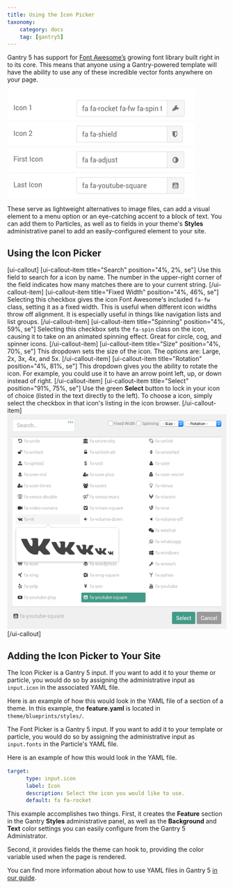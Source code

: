```yaml
---
title: Using the Icon Picker
taxonomy:
    category: docs
    tag: [gantry5]
---
```


Gantry 5 has support for [Font Awesome’s](http://fortawesome.github.io/Font-Awesome/) growing font library built right in to its core. This means that anyone using a Gantry-powered template will have the ability to use any of these incredible vector fonts anywhere on your page.

![Icon Picker](icon_picker_2.png?classes=shadow,border)

These serve as lightweight alternatives to image files, can add a visual element to a menu option or an eye-catching accent to a block of text. You can add them to Particles, as well as to fields in your theme's **Styles** administrative panel to add an easily-configured element to your site.

## Using the Icon Picker

[ui-callout]
[ui-callout-item title="Search" position="4%, 2%, se"]
Use this field to search for a icon by name. The number in the upper-right corner of the field indicates how many matches there are to your current string.
[/ui-callout-item]
[ui-callout-item title="Fixed Width" position="4%, 46%, se"]
Selecting this checkbox gives the icon Font Awesome's included `fa-fw` class, setting it as a fixed width. This is useful when different icon widths throw off alignment. It is especially useful in things like navigation lists and list groups.
[/ui-callout-item]
[ui-callout-item title="Spinning" position="4%, 59%, se"]
Selecting this checkbox sets the `fa-spin` class on the icon, causing it to take on an animated spinning effect. Great for circle, cog, and spinner icons.
[/ui-callout-item]
[ui-callout-item title="Size" position="4%, 70%, se"]
This dropdown sets the size of the icon. The options are: Large, 2x, 3x, 4x, and 5x.
[/ui-callout-item]
[ui-callout-item title="Rotation" position="4%, 81%, se"]
This dropdown gives you the ability to rotate the icon. For example, you could use it to have an arrow point left, up, or down instead of right.
[/ui-callout-item]
[ui-callout-item title="Select" position="91%, 75%, se"]
Use the green **Select** button to lock in your icon of choice (listed in the text directly to the left). To choose a icon, simply select the checkbox in that icon's listing in the icon browser.
[/ui-callout-item]
![](icon_picker_1.png?classes=shadow,border)
[/ui-callout]

## Adding the Icon Picker to Your Site

The Icon Picker is a Gantry 5 input. If you want to add it to your theme or particle, you would do so by assigning the administrative input as `input.icon` in the associated YAML file.

Here is an example of how this would look in the YAML file of a section of a theme. In this example, the **feature.yaml** is located in `theme/blueprints/styles/`.

The Font Picker is a Gantry 5 input. If you want to add it to your template or particle, you would do so by assigning the administrative input as `input.fonts` in the Particle's YAML file.

Here is an example of how this would look in the YAML file.

```yaml
target:
      type: input.icon
      label: Icon
      description: Select the icon you would like to use.
      default: fa fa-rocket
```

This example accomplishes two things. First, it creates the **Feature** section in the Gantry **Styles** administrative panel, as well as the **Background** and **Text** color settings you can easily configure from the Gantry 5 Administrator.

Second, it provides fields the theme can hook to, providing the color variable used when the page is rendered.

You can find more information about how to use YAML files in Gantry 5 [in our guide](../../advanced/particle-yaml-field-types).
